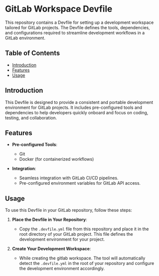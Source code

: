 # GitLab Workspace Devfile

This repository contains a Devfile for setting up a development workspace tailored for GitLab projects. The Devfile defines the tools, dependencies, and configurations required to streamline development workflows in a GitLab environment.

## Table of Contents
- [Introduction](#introduction)
- [Features](#features)
- [Usage](#usage)


## Introduction
This Devfile is designed to provide a consistent and portable development environment for GitLab projects. It includes pre-configured tools and dependencies to help developers quickly onboard and focus on coding, testing, and collaboration.

## Features
- **Pre-configured Tools**:
  - Git
  - Docker (for containerized workflows)

- **Integration**:
  - Seamless integration with GitLab CI/CD pipelines.
  - Pre-configured environment variables for GitLab API access.

## Usage
To use this Devfile in your GitLab repository, follow these steps:

1. **Place the Devfile in Your Repository**:
   - Copy the `.devfile.yml` file from this repository and place it in the root directory of your GitLab project. This file defines the development environment for your project.

2. **Create Your Development Workspace**:
   - While creating the gitlab workspace. The tool will automatically detect the `.devfile.yml` in the root of your repository and configure the development environment accordingly.
